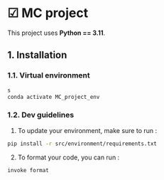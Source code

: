 
# ☑ MC project

This project uses **Python == 3.11**.

## 1. Installation

### 1.1. Virtual environment
```bash
s
conda activate MC_project_env
```

### 1.2. Dev guidelines

1. To update your environment, make sure to run :
```bash
pip install -r src/environment/requirements.txt
```

2. To format your code, you can run :
```bash
invoke format
```

